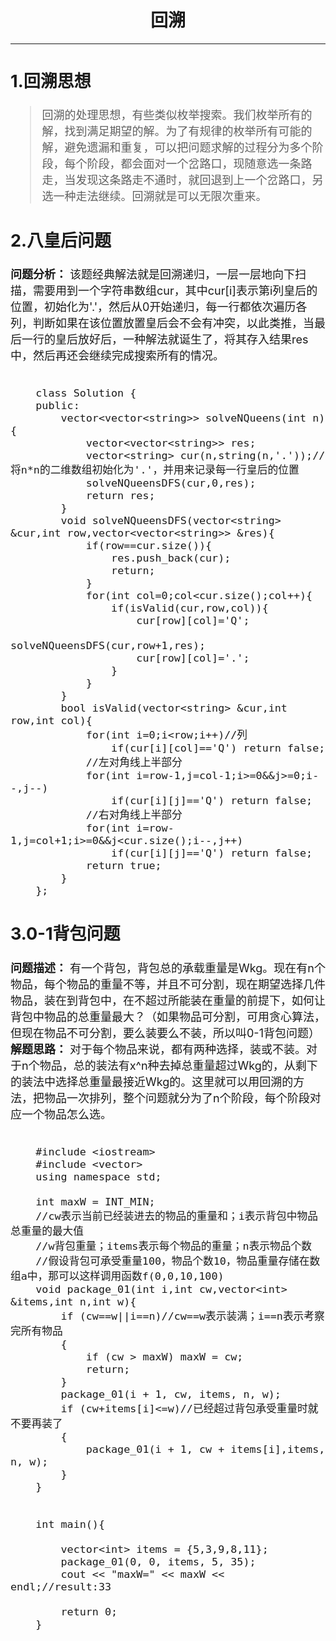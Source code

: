 # <center>  回溯  </center>

---  
<font size=4>  
 
## 1.回溯思想  
>回溯的处理思想，有些类似枚举搜索。我们枚举所有的解，找到满足期望的解。为了有规律的枚举所有可能的解，避免遗漏和重复，可以把问题求解的过程分为多个阶段，每个阶段，都会面对一个岔路口，现随意选一条路走，当发现这条路走不通时，就回退到上一个岔路口，另选一种走法继续。回溯就是可以无限次重来。    

## 2.八皇后问题 
**问题分析：**  该题经典解法就是回溯递归，一层一层地向下扫描，需要用到一个字符串数组cur，其中cur[i]表示第i列皇后的位置，初始化为'.'，然后从0开始递归，每一行都依次遍历各列，判断如果在该位置放置皇后会不会有冲突，以此类推，当最后一行的皇后放好后，一种解法就诞生了，将其存入结果res中，然后再还会继续完成搜索所有的情况。  
```

	class Solution {
	public:
	    vector<vector<string>> solveNQueens(int n) {
	        vector<vector<string>> res;
	        vector<string> cur(n,string(n,'.'));//将n*n的二维数组初始化为'.'，并用来记录每一行皇后的位置
	        solveNQueensDFS(cur,0,res);
	        return res;
	    }
	    void solveNQueensDFS(vector<string> &cur,int row,vector<vector<string>> &res){
	        if(row==cur.size()){
	            res.push_back(cur);
	            return;
	        }
	        for(int col=0;col<cur.size();col++){
	            if(isValid(cur,row,col)){
	                cur[row][col]='Q';
	                solveNQueensDFS(cur,row+1,res);
	                cur[row][col]='.';
	            }
	        }
	    }
	    bool isValid(vector<string> &cur,int row,int col){
	        for(int i=0;i<row;i++)//列
	            if(cur[i][col]=='Q') return false;
	        //左对角线上半部分
	        for(int i=row-1,j=col-1;i>=0&&j>=0;i--,j--)
	            if(cur[i][j]=='Q') return false;
	        //右对角线上半部分
	        for(int i=row-1,j=col+1;i>=0&&j<cur.size();i--,j++)
	            if(cur[i][j]=='Q') return false;
	        return true;
	    }
	};
```


## 3.0-1背包问题   
**问题描述：** 有一个背包，背包总的承载重量是Wkg。现在有n个物品，每个物品的重量不等，并且不可分割，现在期望选择几件物品，装在到背包中，在不超过所能装在重量的前提下，如何让背包中物品的总重量最大？（如果物品可分割，可用贪心算法，但现在物品不可分割，要么装要么不装，所以叫0-1背包问题）   
**解题思路：** 对于每个物品来说，都有两种选择，装或不装。对于n个物品，总的装法有x^n种去掉总重量超过Wkg的，从剩下的装法中选择总重量最接近Wkg的。这里就可以用回溯的方法，把物品一次排列，整个问题就分为了n个阶段，每个阶段对应一个物品怎么选。     
```

	#include <iostream>
	#include <vector>
	using namespace std;
	
	int maxW = INT_MIN;
	//cw表示当前已经装进去的物品的重量和；i表示背包中物品总重量的最大值
	//w背包重量；items表示每个物品的重量；n表示物品个数
	//假设背包可承受重量100，物品个数10，物品重量存储在数组a中，那可以这样调用函数f(0,0,10,100)
	void package_01(int i,int cw,vector<int> &items,int n,int w){
		if (cw==w||i==n)//cw==w表示装满；i==n表示考察完所有物品
		{
			if (cw > maxW) maxW = cw;
			return;
		}
		package_01(i + 1, cw, items, n, w);
		if (cw+items[i]<=w)//已经超过背包承受重量时就不要再装了
		{
			package_01(i + 1, cw + items[i],items, n, w);
		}
	}
	
	
	int main(){
	
		vector<int> items = {5,3,9,8,11};
		package_01(0, 0, items, 5, 35);
		cout << "maxW=" << maxW << endl;//result:33
	
		return 0;
	}
```

</front>